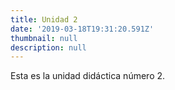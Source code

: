 ```yaml
---
title: Unidad 2
date: '2019-03-18T19:31:20.591Z'
thumbnail: null
description: null
---
```

Esta es la unidad didáctica número 2.
